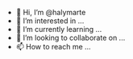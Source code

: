 - 👋 Hi, I’m @halymarte
- 👀 I’m interested in ...
- 🌱 I’m currently learning ...
- 💞️ I’m looking to collaborate on ...
- 📫 How to reach me ...

<!---
halymarte/halymarte is a ✨ special ✨ repository because its `README.md` (this file) appears on your GitHub profile.
You can click the Preview link to take a look at your changes.
--->

